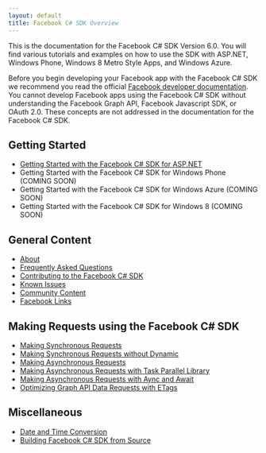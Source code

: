 ```yaml
---
layout: default
title: Facebook C# SDK Overview
---
```


This is the documentation for the Facebook C# SDK Version 6.0. You will find various tutorials and examples on how to use the SDK with ASP.NET, Windows Phone, Windows 8 Metro Style Apps, and Windows Azure.

Before you begin developing your Facebook app with the Facebook C# SDK we recommend you read the official [Facebook developer documentation](https://developers.facebook.com/docs/). You cannot develop Facebook apps using the Facebook C# SDK without understanding the Facebook Graph API, Facebook Javascript SDK, or OAuth 2.0. These concepts are not addressed in the documentation for the Facebook C# SDK. 

## Getting Started

* [Getting Started with the Facebook C# SDK for ASP.NET](/docs/web/getting-started)
* Getting Started with the Facebook C# SDK for Windows Phone (COMING SOON)
* Getting Started with the Facebook C# SDK for Windows Azure (COMING SOON)
* Getting Started with the Facebook C# SDK for Windows 8 (COMING SOON)

## General Content

* [About](/docs/about)
* [Frequently Asked Questions](/docs/faq)
* [Contributing to the Facebook C# SDK](/docs/contribute)
* [Known Issues](/docs/known-issues)
* [Community Content](/docs/community-content)
* [Facebook Links](/docs/facebook-links)

## Making Requests using the Facebook C# SDK

* [Making Synchronous Requests](/docs/making-synchronous-requests)
* [Making Synchronous Requests without Dynamic](/docs/making-synchronous-without-dynamic-support)
* [Making Asynchronous Requests](/docs/making-asynchronous-requests)
* [Making Asynchronous Requests with Task Parallel Library](/docs/making-asynchronous-requests-with-task-parallel-library)
* [Making Asynchronous Requests with Aync and Await](/docs/making-asynchronous-requests-with-async-await)
* [Optimizing Graph API Data Requests with ETags](/docs/optimizing-graph-api-data-fetch-using-etags)

## Miscellaneous

* [Date and Time Conversion](/docs/datetimeconverter)
* [Building Facebook C# SDK from Source](/docs/build)

